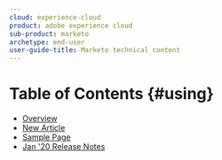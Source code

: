 ```yaml
---
cloud: experience-cloud
product: adobe experience cloud
sub-product: marketo
archetype: end-user
user-guide-title: Marketo technical content
---
```


# Table of Contents {#using}

+ [Overview](index.md)
+ [New Article](new-article.md)
+ [Sample Page](sample.md)
+ [Jan '20 Release Notes](jan-20-release-notes.md)

